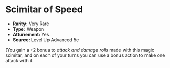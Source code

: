 # Scimitar of Speed

- **Rarity:** Very Rare
- **Type:** Weapon
- **Attunement:** Yes
- **Source:** Level Up Advanced 5e

\[You gain a +2 bonus to _attack and damage rolls_  made with this magic scimitar, and on each of your turns you can use a bonus action to make one attack with it.
